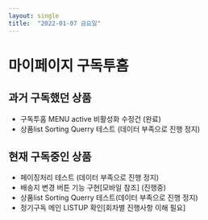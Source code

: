 ```yaml
---
layout: single
title:  "2022-01-07 금요일"
---
```


# 마이페이지 구독투홈

## 과거 구독했던 상품
- 구독투홈 MENU active 비활성화 수정건 (완료)
- 상품list Sorting Querry 테스트 (데이터 부족으로 진행 정지)

## 현재 구독중인 상품
- 페이징처리 테스트 (데이터 부족으로 진행 정지)
- 배송지 변경 버튼 기능 구현[모바일 참조] (진행중)
- 상품list Sorting Querry 테스트(데이터 부족으로 진행 정지)
- 정기구독 메인 LISTUP 확인[회차별 진행사항 이해 필요]